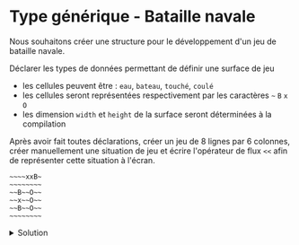 # Type générique - Bataille navale

Nous souhaitons créer une structure pour le développement d'un jeu de bataille navale.

Déclarer les types de données permettant de définir une surface de jeu

- les cellules peuvent être : `eau`, `bateau`, `touché`, `coulé`
- les cellules seront représentées respectivement par les caractères `~` `B` `x` `O`
- les dimension `width` et `height` de la surface seront déterminées à la compilation

Après avoir fait toutes déclarations, créer un jeu de 8 lignes par 6 colonnes, créer manuellement une situation de jeu et écrire l'opérateur de flux `<<` afin de représenter cette situation à l'écran.

    ~~~~xxB~
    ~~~~~~~~
    ~~B~~O~~
    ~~x~~O~~
    ~~B~~O~~
    ~~~~~~~~

<details>
<summary> Solution</summary>

~~~cpp
#include <iostream>
#include <array>

using namespace std;

//------------------------------------------------------------
enum class Cell        {Eau, Bateau, Touche, Coule};
const array CellChar = {'~', 'B',    'x',    'O'};

//------------------------------------------------------------
template <typename T, size_t width>
using Row = array<T, width>;

//------------------------------------------------------------
template <typename T, size_t width, size_t height>
using Grid = array<Row<T, width>, height>;

//------------------------------------------------------------
template <typename T, size_t width, size_t height>
ostream& operator<< (ostream& os, const Grid<T, width, height>& g);

//------------------------------------------------------------
int main() {
   const Cell E = Cell::Eau;
   const Cell B = Cell::Bateau;
   const Cell T = Cell::Touche;
   const Cell C = Cell::Coule;

   using Game = Grid<Cell, 8, 6>;

   Game game = {{{E, E, E, E, T, T, B, E},
                 {E, E, E, E, E, E, E, E},
                 {E, E, B, E, E, C, E, E},
                 {E, E, T, E, E, C, E, E},
                 {E, E, B, E, E, C, E, E},
                 {E, E, E, E, E, E, E, E}}};
   cout << game << endl;
}

//------------------------------------------------------------
template <typename T, size_t width, size_t heigth>
ostream& operator<< (ostream& os, const Grid<T, width, heigth>& g) {
   for (const Row<T, width>& l : g) {
      for (Cell c : l)
         cout << CellChar.at((size_t)c);
      cout << endl;
   }
   return os;
}
~~~

</details>
